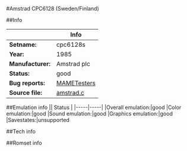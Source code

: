 #Amstrad CPC6128 (Sweden/Finland)

##Info

||Info|
|-----|-----|
|**Setname:**|cpc6128s
|**Year:**|1985
|**Manufacturer:**|Amstrad plc
|**Status:**|good
|**Bug reports:**|[MAMETesters](http://mametesters.org/view_all_set.php?type=1&temporary=y&search=amstrad.c)
|**Source file:**|[amstrad.c](https://github.com/mamedev/mame/blob/master/src/mess/drivers/amstrad.c)

##Emulation info
|| Status |
|-----|-----|
|Overall emulation:|good
|Color emulation:|good
|Sound emulation:|good
|Graphics emulation:|good
|Savestates:|unsupported

##Tech info

##Romset info

<!--- START OF EDITED COMMENT DO NOT TOUCH TEXT ABOVE-->
